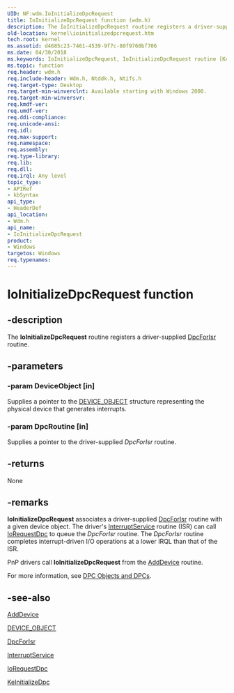 ```yaml
---
UID: NF:wdm.IoInitializeDpcRequest
title: IoInitializeDpcRequest function (wdm.h)
description: The IoInitializeDpcRequest routine registers a driver-supplied DpcForIsr routine.
old-location: kernel\ioinitializedpcrequest.htm
tech.root: kernel
ms.assetid: d4685c23-7461-4539-9f7c-80f9760bf706
ms.date: 04/30/2018
ms.keywords: IoInitializeDpcRequest, IoInitializeDpcRequest routine [Kernel-Mode Driver Architecture], k104_6b13de62-4cbe-4902-8c60-67d873873047.xml, kernel.ioinitializedpcrequest, wdm/IoInitializeDpcRequest
ms.topic: function
req.header: wdm.h
req.include-header: Wdm.h, Ntddk.h, Ntifs.h
req.target-type: Desktop
req.target-min-winverclnt: Available starting with Windows 2000.
req.target-min-winversvr: 
req.kmdf-ver: 
req.umdf-ver: 
req.ddi-compliance: 
req.unicode-ansi: 
req.idl: 
req.max-support: 
req.namespace: 
req.assembly: 
req.type-library: 
req.lib: 
req.dll: 
req.irql: Any level
topic_type:
- APIRef
- kbSyntax
api_type:
- HeaderDef
api_location:
- Wdm.h
api_name:
- IoInitializeDpcRequest
product:
- Windows
targetos: Windows
req.typenames: 
---
```


# IoInitializeDpcRequest function


## -description


The <b>IoInitializeDpcRequest</b> routine registers a driver-supplied <a href="https://msdn.microsoft.com/library/windows/hardware/ff544079">DpcForIsr</a> routine.


## -parameters




### -param DeviceObject [in]

Supplies a pointer to the <a href="https://msdn.microsoft.com/library/windows/hardware/ff543147">DEVICE_OBJECT</a> structure representing the physical device that generates interrupts.


### -param DpcRoutine [in]

Supplies a pointer to the driver-supplied <i>DpcForIsr</i> routine.


## -returns



None




## -remarks



<b>IoInitializeDpcRequest</b> associates a driver-supplied <a href="https://msdn.microsoft.com/library/windows/hardware/ff544079">DpcForIsr</a> routine with a given device object. The driver's <a href="https://msdn.microsoft.com/library/windows/hardware/ff547958">InterruptService</a> routine (ISR) can call <a href="https://msdn.microsoft.com/library/windows/hardware/ff549657">IoRequestDpc</a> to queue the <i>DpcForIsr</i> routine. The <i>DpcForIsr</i> routine completes interrupt-driven I/O operations at a lower IRQL than that of the ISR.

PnP drivers call <b>IoInitializeDpcRequest</b> from the <a href="https://msdn.microsoft.com/library/windows/hardware/ff540521">AddDevice</a> routine.

For more information, see <a href="https://msdn.microsoft.com/library/windows/hardware/ff544084">DPC Objects and DPCs</a>.




## -see-also




<a href="https://msdn.microsoft.com/library/windows/hardware/ff540521">AddDevice</a>



<a href="https://msdn.microsoft.com/library/windows/hardware/ff543147">DEVICE_OBJECT</a>



<a href="https://msdn.microsoft.com/library/windows/hardware/ff544079">DpcForIsr</a>



<a href="https://msdn.microsoft.com/library/windows/hardware/ff547958">InterruptService</a>



<a href="https://msdn.microsoft.com/library/windows/hardware/ff549657">IoRequestDpc</a>



<a href="https://msdn.microsoft.com/library/windows/hardware/ff552130">KeInitializeDpc</a>
 

 

